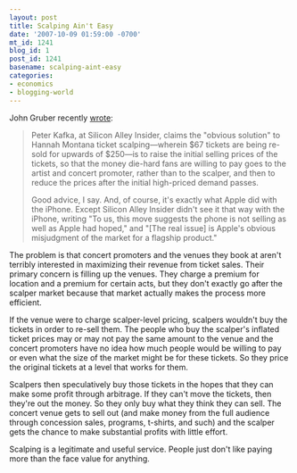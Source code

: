 ```yaml
---
layout: post
title: Scalping Ain't Easy
date: '2007-10-09 01:59:00 -0700'
mt_id: 1241
blog_id: 1
post_id: 1241
basename: scalping-aint-easy
categories:
- economics
- blogging-world
---
```

<p>
John Gruber recently <a href="http://daringfireball.net/linked/2007/october#sun-07-supply_demand">wrote</a>:
</p>
<blockquote>
<p>Peter Kafka, at Silicon Alley Insider, claims the "obvious solution"
to Hannah Montana ticket scalping&#x2014;wherein $67 tickets are being
re-sold for upwards of $250&#x2014;is to raise the initial selling prices
of the tickets, so that the money die-hard fans are willing to pay
goes to the artist and concert promoter, rather than to the scalper,
and then to reduce the prices after the initial high-priced demand
passes.</p>
<p>Good advice, I say. And, of course, it's exactly what Apple did with
the iPhone. Except Silicon Alley Insider didn't see it that way with
the iPhone, writing "To us, this move suggests the phone is not
selling as well as Apple had hoped," and "[The real issue] is Apple's
obvious misjudgment of the market for a flagship product."</p>
</blockquote>
<p>
The problem is that concert promoters and the venues they book at aren't
terribly interested in maximizing their revenue from ticket sales. Their
primary concern is filling up the venues. They charge a premium for
location and a premium for certain acts, but they don't exactly go after
the scalper market because that market actually makes the process more
efficient.
</p>
<p>
If the venue were to charge scalper-level pricing, scalpers wouldn't buy
the tickets in order to re-sell them. The people who buy the scalper's
inflated ticket prices may or may not pay the same amount to the venue and
the concert promoters have no idea how much people would be willing to pay
or even what the size of the market might be for these tickets. So they
price the original tickets at a level that works for them.
</p>
<p>
Scalpers then speculatively buy those tickets in the hopes that they can
make some profit through arbitrage. If they can't move the tickets, then
they're out the money. So they only buy what they think they can sell. The
concert venue gets to sell out (and make money from the full audience through
concession sales, programs, t-shirts, and such) and the scalper gets the
chance to make substantial profits with little effort.
</p>
<p>
Scalping is a legitimate and useful service. People just don't like paying
more than the face value for anything.
</p>
